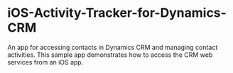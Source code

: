 iOS-Activity-Tracker-for-Dynamics-CRM
=====================================

An app for accessing contacts in Dynamics CRM and managing contact activities. This sample app demonstrates how to access the CRM web services from an iOS app.
